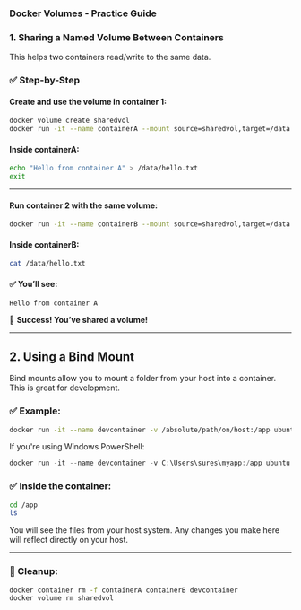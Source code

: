 
### Docker Volumes - Practice Guide

### 1. Sharing a Named Volume Between Containers

This helps two containers read/write to the same data.

### ✅ Step-by-Step

#### Create and use the volume in container 1:

```bash
docker volume create sharedvol
docker run -it --name containerA --mount source=sharedvol,target=/data ubuntu /bin/bash
```

#### Inside containerA:

```bash
echo "Hello from container A" > /data/hello.txt
exit
```

---

#### Run container 2 with the same volume:

```bash
docker run -it --name containerB --mount source=sharedvol,target=/data ubuntu /bin/bash
```

#### Inside containerB:

```bash
cat /data/hello.txt
```

#### ✅ You’ll see:

```
Hello from container A
```

🎉 **Success! You’ve shared a volume!**

---

## 2. Using a Bind Mount

Bind mounts allow you to mount a folder from your host into a container. This is great for development.

### ✅ Example:

```bash
docker run -it --name devcontainer -v /absolute/path/on/host:/app ubuntu /bin/bash
```

If you're using Windows PowerShell:

```powershell
docker run -it --name devcontainer -v C:\Users\sures\myapp:/app ubuntu /bin/bash
```

### ✅ Inside the container:

```bash
cd /app
ls
```

You will see the files from your host system. Any changes you make here will reflect directly on your host.

---

### 🧹 Cleanup:

```bash
docker container rm -f containerA containerB devcontainer
docker volume rm sharedvol
```

